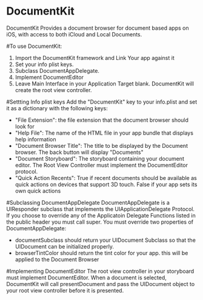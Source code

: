 # DocumentKit
DocumentKit Provides a document browser for document based apps on iOS, with access to both iCloud and Local Documents.

#To use DocumentKit:
1. Import the DocumentKit framework and Link Your app against it
2. Set your info plist keys.
3. Subclass DocumentAppDelegate.
4. Implement DocumentEditor
5. Leave Main Interface in your Application Target blank. DocumentKit will create the root view controller.


#Settting Info plist keys
Add the "DocumentKit" key to your info.plist and set it as a dictionary with the following keys:
- "File Extension": the file extension that the document browser should look for
- "Help File": The name of the HTML file in your app bundle that displays help information
- "Document Browser Title": The title to be displayed by the Document browser. The back button will display "Documents"
- "Document Storyboard": The storyboard containing your document editor. The Root View Controller must implement the DocumentEditor protocol.
- "Quick Action Recents": True if recent documents should be available as quick actions on devices that support 3D touch. False if your app sets its own quick actions


#Subclassing DocumentAppDelegate
DocumentAppDelegate is a UIResponder subclass that implements the UIApplicationDelegate Protocol. If you choose to override any of the Applicatoin Delegate Functions listed in the public header you must call super.
You must override two properties of DocumentAppDelegate:
- documentSubclass should return your UIDocument Subclass so that the UIDocument can be initialized properly.
- browserTintColor should return the tint color for your app. this will be applied to the Document Browser

#Implementing DocumentEditor
The root view controller in your storyboard must implement DocumentEditor.
When a document is selected, DocumentKit will call presentDocument and pass the UIDocument object to your root view controller before it is presented.
